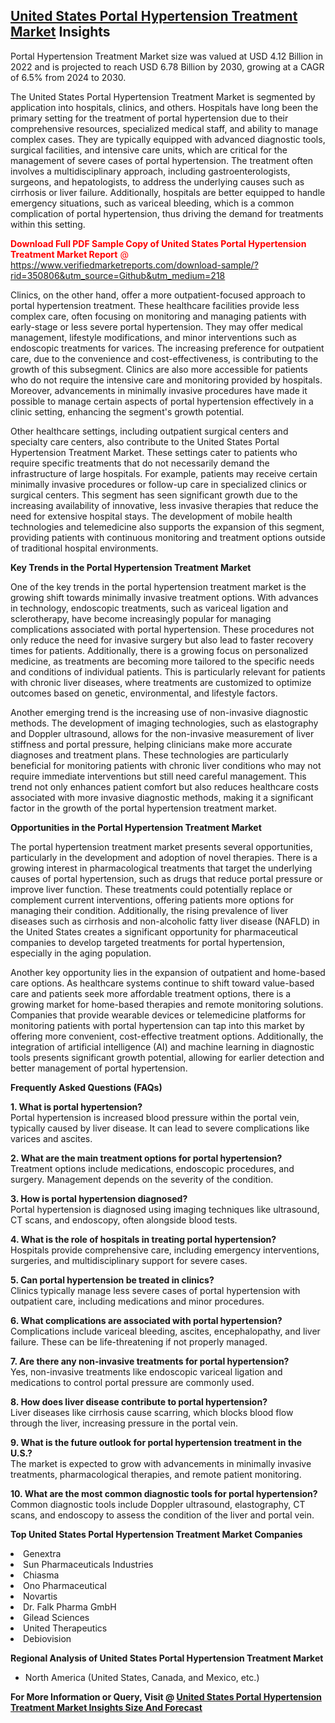 <h2><a href="https://www.verifiedmarketreports.com/download-sample/?rid=350806&amp;utm_source=Github&amp;utm_medium=218" target="_blank">United States Portal Hypertension Treatment Market</a> Insights</h2><p>Portal Hypertension Treatment Market size was valued at USD 4.12 Billion in 2022 and is projected to reach USD 6.78 Billion by 2030, growing at a CAGR of 6.5% from 2024 to 2030.</p><p> <p>The United States Portal Hypertension Treatment Market is segmented by application into hospitals, clinics, and others. Hospitals have long been the primary setting for the treatment of portal hypertension due to their comprehensive resources, specialized medical staff, and ability to manage complex cases. They are typically equipped with advanced diagnostic tools, surgical facilities, and intensive care units, which are critical for the management of severe cases of portal hypertension. The treatment often involves a multidisciplinary approach, including gastroenterologists, surgeons, and hepatologists, to address the underlying causes such as cirrhosis or liver failure. Additionally, hospitals are better equipped to handle emergency situations, such as variceal bleeding, which is a common complication of portal hypertension, thus driving the demand for treatments within this setting. <p><span class=""><span style="color: #ff0000;"><strong>Download Full PDF Sample Copy of United States Portal Hypertension Treatment Market Report</strong> @ </span><a href="https://www.verifiedmarketreports.com/download-sample/?rid=350806&amp;utm_source=Github&amp;utm_medium=218" target="_blank">https://www.verifiedmarketreports.com/download-sample/?rid=350806&amp;utm_source=Github&amp;utm_medium=218</a></span></p></p> <p>Clinics, on the other hand, offer a more outpatient-focused approach to portal hypertension treatment. These healthcare facilities provide less complex care, often focusing on monitoring and managing patients with early-stage or less severe portal hypertension. They may offer medical management, lifestyle modifications, and minor interventions such as endoscopic treatments for varices. The increasing preference for outpatient care, due to the convenience and cost-effectiveness, is contributing to the growth of this subsegment. Clinics are also more accessible for patients who do not require the intensive care and monitoring provided by hospitals. Moreover, advancements in minimally invasive procedures have made it possible to manage certain aspects of portal hypertension effectively in a clinic setting, enhancing the segment's growth potential. <p>Other healthcare settings, including outpatient surgical centers and specialty care centers, also contribute to the United States Portal Hypertension Treatment Market. These settings cater to patients who require specific treatments that do not necessarily demand the infrastructure of large hospitals. For example, patients may receive certain minimally invasive procedures or follow-up care in specialized clinics or surgical centers. This segment has seen significant growth due to the increasing availability of innovative, less invasive therapies that reduce the need for extensive hospital stays. The development of mobile health technologies and telemedicine also supports the expansion of this segment, providing patients with continuous monitoring and treatment options outside of traditional hospital environments. <p><b>Key Trends in the Portal Hypertension Treatment Market</b></p> <p>One of the key trends in the portal hypertension treatment market is the growing shift towards minimally invasive treatment options. With advances in technology, endoscopic treatments, such as variceal ligation and sclerotherapy, have become increasingly popular for managing complications associated with portal hypertension. These procedures not only reduce the need for invasive surgery but also lead to faster recovery times for patients. Additionally, there is a growing focus on personalized medicine, as treatments are becoming more tailored to the specific needs and conditions of individual patients. This is particularly relevant for patients with chronic liver diseases, where treatments are customized to optimize outcomes based on genetic, environmental, and lifestyle factors. <p>Another emerging trend is the increasing use of non-invasive diagnostic methods. The development of imaging technologies, such as elastography and Doppler ultrasound, allows for the non-invasive measurement of liver stiffness and portal pressure, helping clinicians make more accurate diagnoses and treatment plans. These technologies are particularly beneficial for monitoring patients with chronic liver conditions who may not require immediate interventions but still need careful management. This trend not only enhances patient comfort but also reduces healthcare costs associated with more invasive diagnostic methods, making it a significant factor in the growth of the portal hypertension treatment market. <p><b>Opportunities in the Portal Hypertension Treatment Market</b></p> <p>The portal hypertension treatment market presents several opportunities, particularly in the development and adoption of novel therapies. There is a growing interest in pharmacological treatments that target the underlying causes of portal hypertension, such as drugs that reduce portal pressure or improve liver function. These treatments could potentially replace or complement current interventions, offering patients more options for managing their condition. Additionally, the rising prevalence of liver diseases such as cirrhosis and non-alcoholic fatty liver disease (NAFLD) in the United States creates a significant opportunity for pharmaceutical companies to develop targeted treatments for portal hypertension, especially in the aging population. <p>Another key opportunity lies in the expansion of outpatient and home-based care options. As healthcare systems continue to shift toward value-based care and patients seek more affordable treatment options, there is a growing market for home-based therapies and remote monitoring solutions. Companies that provide wearable devices or telemedicine platforms for monitoring patients with portal hypertension can tap into this market by offering more convenient, cost-effective treatment options. Additionally, the integration of artificial intelligence (AI) and machine learning in diagnostic tools presents significant growth potential, allowing for earlier detection and better management of portal hypertension. <p><b>Frequently Asked Questions (FAQs)</b></p> <p><b>1. What is portal hypertension?</b><br>Portal hypertension is increased blood pressure within the portal vein, typically caused by liver disease. It can lead to severe complications like varices and ascites.</p> <p><b>2. What are the main treatment options for portal hypertension?</b><br>Treatment options include medications, endoscopic procedures, and surgery. Management depends on the severity of the condition.</p> <p><b>3. How is portal hypertension diagnosed?</b><br>Portal hypertension is diagnosed using imaging techniques like ultrasound, CT scans, and endoscopy, often alongside blood tests.</p> <p><b>4. What is the role of hospitals in treating portal hypertension?</b><br>Hospitals provide comprehensive care, including emergency interventions, surgeries, and multidisciplinary support for severe cases.</p> <p><b>5. Can portal hypertension be treated in clinics?</b><br>Clinics typically manage less severe cases of portal hypertension with outpatient care, including medications and minor procedures.</p> <p><b>6. What complications are associated with portal hypertension?</b><br>Complications include variceal bleeding, ascites, encephalopathy, and liver failure. These can be life-threatening if not properly managed.</p> <p><b>7. Are there any non-invasive treatments for portal hypertension?</b><br>Yes, non-invasive treatments like endoscopic variceal ligation and medications to control portal pressure are commonly used.</p> <p><b>8. How does liver disease contribute to portal hypertension?</b><br>Liver diseases like cirrhosis cause scarring, which blocks blood flow through the liver, increasing pressure in the portal vein.</p> <p><b>9. What is the future outlook for portal hypertension treatment in the U.S.?</b><br>The market is expected to grow with advancements in minimally invasive treatments, pharmacological therapies, and remote patient monitoring.</p> <p><b>10. What are the most common diagnostic tools for portal hypertension?</b><br>Common diagnostic tools include Doppler ultrasound, elastography, CT scans, and endoscopy to assess the condition of the liver and portal vein.</p> </p><p><strong>Top United States Portal Hypertension Treatment Market Companies</strong></p><div data-test-id=""><p><li>Genextra</li><li> Sun Pharmaceuticals Industries</li><li> Chiasma</li><li> Ono Pharmaceutical</li><li> Novartis</li><li> Dr. Falk Pharma GmbH</li><li> Gilead Sciences</li><li> United Therapeutics</li><li> Debiovision</li></p><div><strong>Regional Analysis of&nbsp;United States Portal Hypertension Treatment Market</strong></div><ul><li dir="ltr"><p dir="ltr">North America&nbsp;(United States, Canada, and Mexico, etc.)</p></li></ul><p><strong>For More Information or Query, Visit @&nbsp;</strong><strong><a href="https://www.verifiedmarketreports.com/product/portal-hypertension-treatment-market/?utm_source=Github&amp;utm_medium=218" target="_blank">United States Portal Hypertension Treatment Market Insights Size And Forecast</a></strong></p></div>

